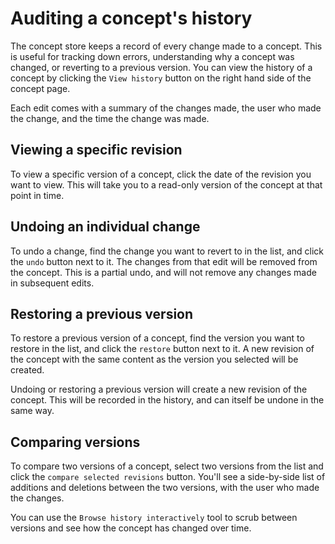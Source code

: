 # Auditing a concept's history

The concept store keeps a record of every change made to a concept. This is useful for tracking down errors, understanding why a concept was changed, or reverting to a previous version. You can view the history of a concept by clicking the `View history` button on the right hand side of the concept page.

Each edit comes with a summary of the changes made, the user who made the change, and the time the change was made.

## Viewing a specific revision

To view a specific version of a concept, click the date of the revision you want to view. This will take you to a read-only version of the concept at that point in time.

## Undoing an individual change

To undo a change, find the change you want to revert to in the list, and click the `undo` button next to it. The changes from that edit will be removed from the concept. This is a partial undo, and will not remove any changes made in subsequent edits.

## Restoring a previous version

To restore a previous version of a concept, find the version you want to restore in the list, and click the `restore` button next to it. A new revision of the concept with the same content as the version you selected will be created.

Undoing or restoring a previous version will create a new revision of the concept. This will be recorded in the history, and can itself be undone in the same way.

## Comparing versions

To compare two versions of a concept, select two versions from the list and click the `compare selected revisions` button. You'll see a side-by-side list of additions and deletions between the two versions, with the user who made the changes.

You can use the `Browse history interactively` tool to scrub between versions and see how the concept has changed over time.
